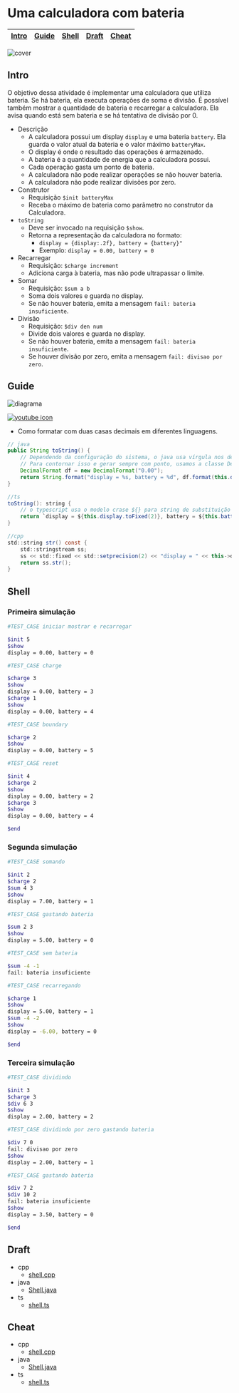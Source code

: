  # Uma calculadora com bateria

<!-- toch -->
[Intro](#intro) | [Guide](#guide) | [Shell](#shell) | [Draft](#draft) | [Cheat](#cheat)
-- | -- | -- | -- | --
<!-- toch -->

![cover](https://raw.githubusercontent.com/qxcodepoo/arcade/master/base/calculadora/cover.jpg)

## Intro

O objetivo dessa atividade é implementar uma calculadora que utiliza bateria. Se há bateria, ela executa operações de soma e divisão. É possível também mostrar a quantidade de bateria e recarregar a calculadora. Ela avisa quando está sem bateria e se há tentativa de divisão por 0.

- Descrição
  - A calculadora possui um display `display` e uma bateria `battery`. Ela guarda o valor atual da bateria e o valor máximo `batteryMax`.
  - O display é onde o resultado das operações é armazenado.
  - A bateria é a quantidade de energia que a calculadora possui.
  - Cada operação gasta um ponto de bateria.
  - A calculadora não pode realizar operações se não houver bateria.
  - A calculadora não pode realizar divisões por zero.
- Construtor
  - Requisição `$init batteryMax`
  - Receba o máximo de bateria como parâmetro no construtor da Calculadora.
- `toString`
  - Deve ser invocado na requisição `$show`.
  - Retorna a representação da calculadora no formato:
    - `display = {display:.2f}, battery = {battery}"`
    - Exemplo: `display = 0.00, battery = 0`
- Recarregar
  - Requisição: `$charge increment`
  - Adiciona carga à bateria, mas não pode ultrapassar o limite.
- Somar
  - Requisição: `$sum a b`
  - Soma dois valores e guarda no display.
  - Se não houver bateria, emita a mensagem `fail: bateria insuficiente`.
- Divisão
  - Requisição: `$div den num`
  - Divide dois valores e guarda no display.
  - Se não houver bateria, emita a mensagem `fail: bateria insuficiente`.
  - Se houver divisão por zero, emita a mensagem `fail: divisao por zero`.

## Guide

![diagrama](https://raw.githubusercontent.com/qxcodepoo/arcade/master/base/calculadora/diagrama.png)

[![youtube icon](https://raw.githubusercontent.com/qxcodepoo/arcade/master/base/calculadora/../youguide.png)](https://youtu.be/oZYwuP3CKJM?si=uVdiZn8tXbwUGH41)

- Como formatar com duas casas decimais em diferentes linguagens.

```java
// java
public String toString() {
    // Dependendo da configuração do sistema, o java usa vírgula nos decimais. 
    // Para contornar isso e gerar sempre com ponto, usamos a classe Decimal Format
    DecimalFormat df = new DecimalFormat("0.00");
    return String.format("display = %s, battery = %d", df.format(this.display).replace(',','.'), this.battery);
}

//ts
toString(): string {
    // o typescript usa o modelo crase ${} para string de substituição
    return `display = ${this.display.toFixed(2)}, battery = ${this.battery}`;
}

//cpp
std::string str() const {
    std::stringstream ss;
    ss << std::fixed << std::setprecision(2) << "display = " << this->display << ", battery = " << this->battery;
    return ss.str();
}

```

## Shell

### Primeira simulação

```bash
#TEST_CASE iniciar mostrar e recarregar

$init 5
$show
display = 0.00, battery = 0

```

```bash
#TEST_CASE charge

$charge 3
$show
display = 0.00, battery = 3
$charge 1
$show
display = 0.00, battery = 4
```

```bash
#TEST_CASE boundary

$charge 2
$show
display = 0.00, battery = 5
```

```bash
#TEST_CASE reset

$init 4
$charge 2
$show
display = 0.00, battery = 2
$charge 3
$show
display = 0.00, battery = 4

```

```bash
$end
```

### Segunda simulação

```bash
#TEST_CASE somando

$init 2
$charge 2
$sum 4 3
$show
display = 7.00, battery = 1
```

```bash
#TEST_CASE gastando bateria

$sum 2 3
$show
display = 5.00, battery = 0
```

```bash
#TEST_CASE sem bateria

$sum -4 -1
fail: bateria insuficiente
```

```bash
#TEST_CASE recarregando

$charge 1
$show
display = 5.00, battery = 1
$sum -4 -2
$show
display = -6.00, battery = 0
```

```bash
$end
```

### Terceira simulação

```bash
#TEST_CASE dividindo

$init 3
$charge 3
$div 6 3
$show
display = 2.00, battery = 2
```

```bash
#TEST_CASE dividindo por zero gastando bateria

$div 7 0
fail: divisao por zero
$show
display = 2.00, battery = 1
```

```bash
#TEST_CASE gastando bateria

$div 7 2
$div 10 2
fail: bateria insuficiente
$show
display = 3.50, battery = 0
```

```bash
$end
```

## Draft

<!-- links .cache/draft -->
- cpp
  - [shell.cpp](https://github.com/qxcodepoo/arcade/blob/master/base/calculadora/.cache/draft/cpp/shell.cpp)
- java
  - [Shell.java](https://github.com/qxcodepoo/arcade/blob/master/base/calculadora/.cache/draft/java/Shell.java)
- ts
  - [shell.ts](https://github.com/qxcodepoo/arcade/blob/master/base/calculadora/.cache/draft/ts/shell.ts)
<!-- links -->

## Cheat

<!-- links .cache/cheat -->
- cpp
  - [shell.cpp](https://github.com/qxcodepoo/arcade/blob/master/base/calculadora/.cache/cheat/cpp/shell.cpp)
- java
  - [Shell.java](https://github.com/qxcodepoo/arcade/blob/master/base/calculadora/.cache/cheat/java/Shell.java)
- ts
  - [shell.ts](https://github.com/qxcodepoo/arcade/blob/master/base/calculadora/.cache/cheat/ts/shell.ts)
<!-- links -->
